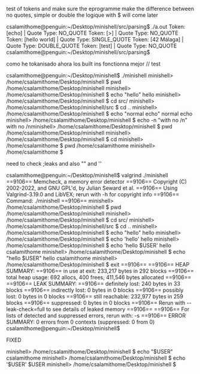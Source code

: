 

test of tokens and make sure the eprogramme make the difference between no quotes, simple or double 
the logique with $ will come later 

csalamithome@penguin:~/Desktop/minishell/src/parsing$ ./a.out 
Token: [echo] | Quote Type: NO_QUOTE
Token: [>] | Quote Type: NO_QUOTE
Token: [hello world] | Quote Type: SINGLE_QUOTE
Token: [42 Málaga] | Quote Type: DOUBLE_QUOTE
Token: [test] | Quote Type: NO_QUOTE
csalamithome@penguin:~/Desktop/minishell/src/parsing$ 


como he tokanisado ahora los built ins fonctionna mejor 
 // test 

csalamithome@penguin:~/Desktop/minishell$ ./minishell 
minishell> /home/csalamithome/Desktop/minishell $ pwd
/home/csalamithome/Desktop/minishell
minishell> /home/csalamithome/Desktop/minishell $ echo "hello"
hello
minishell> /home/csalamithome/Desktop/minishell $ cd src/
minishell> /home/csalamithome/Desktop/minishell/src $ cd ..
minishell> /home/csalamithome/Desktop/minishell $ echo "normal echo"
normal echo
minishell> /home/csalamithome/Desktop/minishell $ echo -n "with no /n"
with no /nminishell> /home/csalamithome/Desktop/minishell $ pwd
/home/csalamithome/Desktop/minishell
minishell> /home/csalamithome/Desktop/minishell $ cd
minishell> /home/csalamithome $ pwd
/home/csalamithome
minishell> /home/csalamithome $ 

need to check ;leaks and also "" and '' 

csalamithome@penguin:~/Desktop/minishell$ valgrind ./minishell 
==9106== Memcheck, a memory error detector
==9106== Copyright (C) 2002-2022, and GNU GPL'd, by Julian Seward et al.
==9106== Using Valgrind-3.19.0 and LibVEX; rerun with -h for copyright info
==9106== Command: ./minishell
==9106== 
minishell> /home/csalamithome/Desktop/minishell $ pwd
/home/csalamithome/Desktop/minishell
minishell> /home/csalamithome/Desktop/minishell $ cd src/
minishell> /home/csalamithome/Desktop/minishell/src $ cd ..
minishell> /home/csalamithome/Desktop/minishell $ echo "hello"
hello
minishell> /home/csalamithome/Desktop/minishell $ echo 'hello'
hello
minishell> /home/csalamithome/Desktop/minishell $ echo 'hello $USER'
hello csalamithome
minishell> /home/csalamithome/Desktop/minishell $ echo "hello $USER"
hello csalamithome
minishell> /home/csalamithome/Desktop/minishell $ 
exit
==9106== 
==9106== HEAP SUMMARY:
==9106==     in use at exit: 233,217 bytes in 292 blocks
==9106==   total heap usage: 692 allocs, 400 frees, 411,546 bytes allocated
==9106== 
==9106== LEAK SUMMARY:
==9106==    definitely lost: 240 bytes in 33 blocks
==9106==    indirectly lost: 0 bytes in 0 blocks
==9106==      possibly lost: 0 bytes in 0 blocks
==9106==    still reachable: 232,977 bytes in 259 blocks
==9106==         suppressed: 0 bytes in 0 blocks
==9106== Rerun with --leak-check=full to see details of leaked memory
==9106== 
==9106== For lists of detected and suppressed errors, rerun with: -s
==9106== ERROR SUMMARY: 0 errors from 0 contexts (suppressed: 0 from 0)
csalamithome@penguin:~/Desktop/minishell$ 



FIXED

minishell> /home/csalamithome/Desktop/minishell $ echo "$USER"
csalamithome
minishell> /home/csalamithome/Desktop/minishell $ echo '$USER'
$USER
minishell> /home/csalamithome/Desktop/minishell $ 